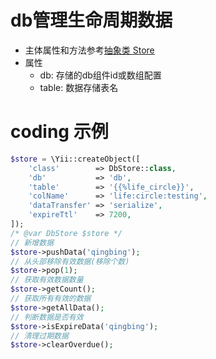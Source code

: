 # db管理生命周期数据
- 主体属性和方法参考[抽象类 Store](../Store.md)
- 属性
    - db: 存储的db组件id或数组配置
    - table: 数据存储表名

# coding 示例
```php
$store = \Yii::createObject([
    'class'        => DbStore::class,
    'db'           => 'db',
    'table'        => '{{%life_circle}}',
    'colName'      => 'life:circle:testing',
    'dataTransfer' => 'serialize',
    'expireTtl'    => 7200,
]);
/* @var DbStore $store */
// 新增数据
$store->pushData('qingbing');
// 从头部移除有效数据(移除个数)
$store->pop(1);
// 获取有效数据数量
$store->getCount();
// 获取所有有效的数据
$store->getAllData();
// 判断数据是否有效
$store->isExpireData('qingbing');
// 清理过期数据
$store->clearOverdue();
```
